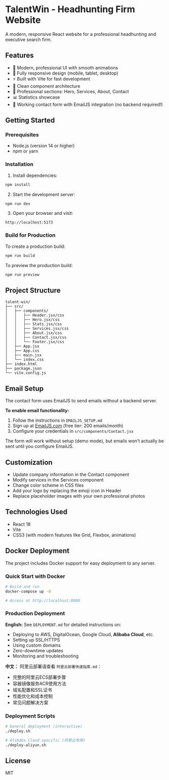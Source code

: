# TalentWin - Headhunting Firm Website

A modern, responsive React website for a professional headhunting and executive search firm.

## Features

- 🎨 Modern, professional UI with smooth animations
- 📱 Fully responsive design (mobile, tablet, desktop)
- ⚡ Built with Vite for fast development
- 🎯 Clean component architecture
- 💼 Professional sections: Hero, Services, About, Contact
- 📊 Statistics showcase
- 📧 Working contact form with EmailJS integration (no backend required!)

## Getting Started

### Prerequisites

- Node.js (version 14 or higher)
- npm or yarn

### Installation

1. Install dependencies:
```bash
npm install
```

2. Start the development server:
```bash
npm run dev
```

3. Open your browser and visit:
```
http://localhost:5173
```

### Build for Production

To create a production build:
```bash
npm run build
```

To preview the production build:
```bash
npm run preview
```

## Project Structure

```
talent-win/
├── src/
│   ├── components/
│   │   ├── Header.jsx/css
│   │   ├── Hero.jsx/css
│   │   ├── Stats.jsx/css
│   │   ├── Services.jsx/css
│   │   ├── About.jsx/css
│   │   ├── Contact.jsx/css
│   │   └── Footer.jsx/css
│   ├── App.jsx
│   ├── App.css
│   ├── main.jsx
│   └── index.css
├── index.html
├── package.json
└── vite.config.js
```

## Email Setup

The contact form uses EmailJS to send emails without a backend server.

**To enable email functionality:**
1. Follow the instructions in `EMAILJS_SETUP.md`
2. Sign up at [EmailJS.com](https://www.emailjs.com/) (free tier: 200 emails/month)
3. Configure your credentials in `src/components/Contact.jsx`

The form will work without setup (demo mode), but emails won't actually be sent until you configure EmailJS.

## Customization

- Update company information in the Contact component
- Modify services in the Services component
- Change color scheme in CSS files
- Add your logo by replacing the emoji icon in Header
- Replace placeholder images with your own professional photos

## Technologies Used

- React 18
- Vite
- CSS3 (with modern features like Grid, Flexbox, animations)

## Docker Deployment

The project includes Docker support for easy deployment to any server.

### Quick Start with Docker

```bash
# Build and run
docker-compose up -d

# Access at http://localhost:8080
```

### Production Deployment

**English:** See `DEPLOYMENT.md` for detailed instructions on:
- Deploying to AWS, DigitalOcean, Google Cloud, **Alibaba Cloud**, etc.
- Setting up SSL/HTTPS
- Using custom domains
- Zero-downtime updates
- Monitoring and troubleshooting

**中文：** 阿里云部署请查看 `阿里云部署快速指南.md`：
- 完整的阿里云ECS部署步骤
- 容器镜像服务ACR使用方法
- 域名配置和SSL证书
- 性能优化和成本控制
- 常见问题解决方案

### Deployment Scripts

```bash
# General deployment (interactive)
./deploy.sh

# Alibaba Cloud specific (阿里云专用)
./deploy-aliyun.sh
```

## License

MIT

